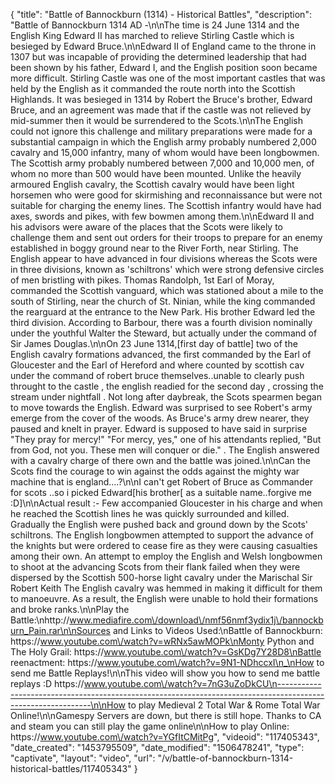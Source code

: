 {
    "title": "Battle of Bannockburn (1314) - Historical Battles",
    "description": "Battle of Bannockburn 1314 AD -\n\nThe time is 24 June 1314 and the English King Edward II has marched to relieve Stirling Castle which is besieged by Edward Bruce.\n\nEdward II of England came to the throne in 1307 but was incapable of providing the determined leadership that had been shown by his father, Edward I, and the English position soon became more difficult. Stirling Castle was one of the most important castles that was held by the English as it commanded the route north into the Scottish Highlands. It was besieged in 1314 by Robert the Bruce's brother, Edward Bruce, and an agreement was made that if the castle was not relieved by mid-summer then it would be surrendered to the Scots.\n\nThe English could not ignore this challenge and military preparations were made for a substantial campaign in which the English army probably numbered 2,000 cavalry and 15,000 infantry, many of whom would have been longbowmen. The Scottish army probably numbered between 7,000 and 10,000 men, of whom no more than 500 would have been mounted. Unlike the heavily armoured English cavalry, the Scottish cavalry would have been light horsemen who were good for skirmishing and reconnaissance but were not suitable for charging the enemy lines. The Scottish infantry would have had axes, swords and pikes, with few bowmen among them.\n\nEdward II and his advisors were aware of the places that the Scots were likely to challenge them and sent out orders for their troops to prepare for an enemy established in boggy ground near to the River Forth, near Stirling. The English appear to have advanced in four divisions whereas the Scots were in three divisions, known as 'schiltrons' which were strong defensive circles of men bristling with pikes. Thomas Randolph, 1st Earl of Moray, commanded the Scottish vanguard, which was stationed about a mile to the south of Stirling, near the church of St. Ninian, while the king commanded the rearguard at the entrance to the New Park. His brother Edward led the third division. According to Barbour, there was a fourth division nominally under the youthful Walter the Steward, but actually under the command of Sir James Douglas.\n\nOn 23 June 1314,[first day of battle] two of the English cavalry formations advanced, the first commanded by the Earl of Gloucester and the Earl of Hereford and where counted by scottish cav under the command of robert bruce themselves..unable to clearly push throught to the castle , the english readied for the second day , crossing the stream under nightfall . Not long after daybreak, the Scots spearmen began to move towards the English. Edward was surprised to see Robert's army emerge from the cover of the woods. As Bruce's army drew nearer, they paused and knelt in prayer. Edward is supposed to have said in surprise \"They pray for mercy!\" \"For mercy, yes,\" one of his attendants replied, \"But from God, not you. These men will conquer or die.\" . The English answered with a cavalry charge of there own and the battle was joined.\n\nCan the Scots find the courage to win against the odds against the mighty war machine that is england....?\n\nI can't get Robert of Bruce as Commander for scots ..so i picked Edward[his brother[ as a suitable name..forgive me :D]\n\nActual result :- Few accompanied Gloucester in his charge and when he reached the Scottish lines he was quickly surrounded and killed. Gradually the English were pushed back and ground down by the Scots' schiltrons. The English longbowmen attempted to support the advance of the knights but were ordered to cease fire as they were causing casualties among their own. An attempt to employ the English and Welsh longbowmen to shoot at the advancing Scots from their flank failed when they were dispersed by the Scottish 500-horse light cavalry under the Marischal Sir Robert Keith The English cavalry was hemmed in making it difficult for them to manoeuvre. As a result, the English were unable to hold their formations and broke ranks.\n\nPlay the Battle:\nhttp:\/\/www.mediafire.com\/download\/nmf56nmf3ydix1j\/bannockburn_Pain.rar\n\nSources and Links to Videos Used:\nBattle of Bannockburn: https:\/\/www.youtube.com\/watch?v=wRNx5awMOPk\nMonty Python and The Holy Grail: https:\/\/www.youtube.com\/watch?v=GsKDg7Y28D8\nBattle reenactment: https:\/\/www.youtube.com\/watch?v=9N1-NDhccxI\n_\nHow to send me Battle Replays!\n\nThis video will show you how to send me battle replays :D https:\/\/www.youtube.com\/watch?v=7nG3uZoDkCU\n-------------------------------------------------------------------------------------------------------------\n\nHow to play Medieval 2 Total War & Rome Total War Online!\n\nGamespy Servers are down, but there is still hope.  Thanks to CA and steam you can still play the game online\n\nHow to play Online: https:\/\/www.youtube.com\/watch?v=YGfItCMitPg",
    "videoid": "117405343",
    "date_created": "1453795509",
    "date_modified": "1506478241",
    "type": "captivate",
    "layout": "video",
    "url": "\/v\/battle-of-bannockburn-1314-historical-battles\/117405343"
}